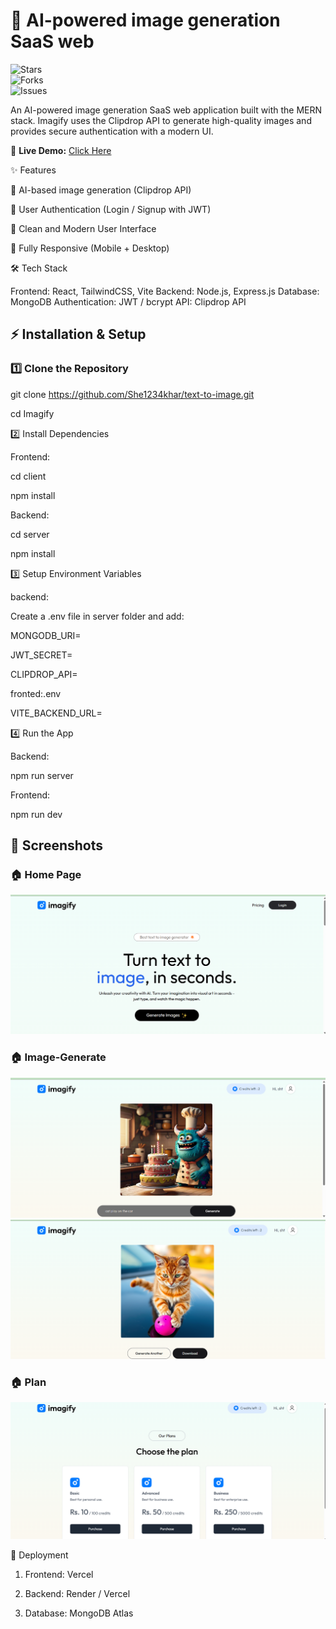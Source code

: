 # 🛒 AI-powered image generation SaaS web  

![Stars](https://img.shields.io/github/stars/She1234khar/text-to-image?style=social)  
![Forks](https://img.shields.io/github/forks/She1234khar/text-to-image?style=social)  
![Issues](https://img.shields.io/github/issues/She1234khar/text-to-image)  

An AI-powered image generation SaaS web application built with the MERN stack.
Imagify uses the Clipdrop API to generate high-quality images and provides secure authentication with a modern UI.

🔗 **Live Demo:** [Click Here](https://imagify-shozab.vercel.app/) 

✨ Features

🤖 AI-based image generation (Clipdrop API)

🔐 User Authentication (Login / Signup with JWT)

🎨 Clean and Modern User Interface

📱 Fully Responsive (Mobile + Desktop)

🛠️ Tech Stack

Frontend: React, TailwindCSS, Vite
Backend: Node.js, Express.js
Database: MongoDB
Authentication: JWT / bcrypt
API: Clipdrop API

## ⚡ Installation & Setup

### 1️⃣ Clone the Repository

git clone https://github.com/She1234khar/text-to-image.git

cd Imagify

2️⃣ Install Dependencies

Frontend:

cd client

npm install


Backend:

cd server

npm install


3️⃣ Setup Environment Variables

backend:

Create a .env file in server folder and add:

MONGODB_URI=<your-mongodb-connection-string>

JWT_SECRET=<your-jwt-secret>

CLIPDROP_API=<your-clipdrop-api-key>


fronted:.env

VITE_BACKEND_URL=<your-server-url>




4️⃣ Run the App

Backend:

npm run server


Frontend:

npm run dev

## 📸 Screenshots  

### 🏠 Home Page  
![Home](https://github.com/She1234khar/text-to-image/blob/main/Screenshot%202025-09-08%20001541.png?raw=true)

### 🏠 Image-Generate  
![Image](https://github.com/She1234khar/text-to-image/blob/main/Screenshot%202025-09-07%20234852.png?raw=true)
![Image1](https://github.com/She1234khar/text-to-image/blob/main/Screenshot%202025-09-07%20234812.png?raw=true)


### 🏠 Plan 
![Plan](https://github.com/She1234khar/text-to-image/blob/main/Screenshot%202025-09-08%20001336.png?raw=true)


🚀 Deployment

1) Frontend: Vercel

2) Backend: Render / Vercel

3) Database: MongoDB Atlas






 
 
